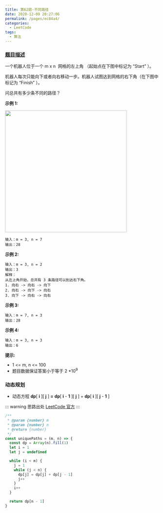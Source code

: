 ```yaml
---
title: 第62题-不同路径
date: 2020-12-09 20:27:06
permalink: /pages/ec84a4/
categories:
  - LeetCode
tags:
  - 算法
---
```


### [题目描述](https://leetcode-cn.com/problems/unique-paths/)

一个机器人位于一个 <span class="span-shadow">m x n</span>  网格的左上角 （起始点在下图中标记为 “Start” ）。

机器人每次只能向下或者向右移动一步。机器人试图达到网格的右下角（在下图中标记为 “Finish” ）。

问总共有多少条不同的路径？

**示例 1:**

<img src="https://cdn.jsdelivr.net/gh/zhixiangyao/CDN/images/leetcode/robot_maze.png" width="400" />

```
输入：m = 3, n = 7
输出：28
```

<!-- more -->

**示例 2:**

```
输入：m = 3, n = 2
输出：3
解释：
从左上角开始，总共有 3 条路径可以到达右下角。
1. 向右 -> 向右 -> 向下
2. 向右 -> 向下 -> 向右
3. 向下 -> 向右 -> 向右
```

**示例 3:**

```
输入：m = 7, n = 3
输出：28
```

**示例 4:**

```
输入：m = 3, n = 3
输出：6
```

**提示:**

- <span class="span-shadow">1 <= m</span>, <span class="span-shadow">n <= 100</span>
- 题目数据保证答案小于等于 <span class="span-shadow">2 \*10<sup>9</sup></span>

### 动态规划

- 动态方程 **dp**[ **i** ][ **j** ] **=** **dp**[ **i** - **1** ][ **j** ] + **dp**[ **i** ][ **j** - **1** ]

<DynamicImportPhotoSwipe :items="[{src: 'https://cdn.jsdelivr.net/gh/zhixiangyao/CDN/images/leetcode/62.png',thumbnail: 'https://cdn.jsdelivr.net/gh/zhixiangyao/CDN/images/leetcode/62.png',w: 860,h: 483},]" />

::: warning 思路出处
[LeetCode 官方](https://leetcode-cn.com/problems/unique-paths/solution/bu-tong-lu-jing-by-leetcode-solution-hzjf/)
:::

```JavaScript
/**
 * @param {number} m
 * @param {number} n
 * @return {number}
 */
const uniquePaths = (m, n) => {
  const dp = Array(n).fill(1)
  let i = 1
  let j = undefined

  while (i < m) {
    j = 1
    while (j < n) {
      dp[j] = dp[j] + dp[j - 1]
      j++
    }
    i++
  }

  return dp[n - 1]
}
```
